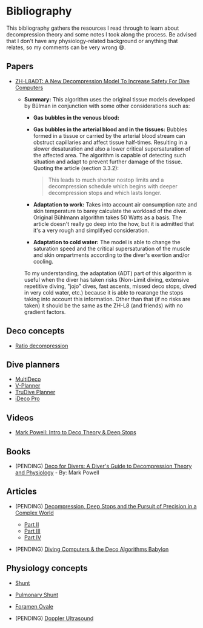 # Bibliography

This bibliography gathers the resources I read through to learn about decompression theory and some notes I took along the process. Be advised that I don't have any physiology-related background or anything that relates, so my comments can be very wrong 😄.

## Papers

- [ZH-L8ADT: A New Decompression Model To Increase Safety For
Dive Computers](https://cronatec.ch/wp-content/uploads/2021/09/ZH-L8ADT.pdf)
    - **Summary:** This algorithm uses the original tissue models developed by Bülman in conjunction with some other considerations such as:
        - **Gas bubbles in the venous blood:**
        - **Gas bubbles in the arterial blood and in the tissues:** Bubbles formed in a tissue or carried by the arterial blood stream can obstruct capillaries and affect tissue half-times. Resulting in a slower desaturation and also a lower critical supersaturation of the affected area. The algorithm is capable of detecting such situation and adapt to prevent further damage of the tissue. Quoting the article (section 3.3.2):
            > This leads to much shorter nostop limits and a decompression schedule which begins with deeper decompression stops and which lasts longer.
        - **Adaptation to work:** Takes into account air consumption rate and skin temperature to barey calculate the workload of the diver. Original Bühlmann algorithm takes 50 Watts as a basis. The article doesn't really go deep into the how, but it is admitted that it's a very rough and simplifyed consideration.

        - **Adaptation to cold water:** The model is able to change the saturation speed and the critical supersaturation of the muscle and skin ompartments according to the diver's exertion and/or cooling.

        To my understanding, the adaptation (ADT) part of this algorithm is useful when the diver has taken risks (Non-Limit diving, extensive repetitive diving, "jojo" dives, fast ascents, missed deco stops, dived in very cold water, etc.) because it is able to rearange the stops taking into account this information. Other than that (if no risks are taken) it should be the same as the ZH-L8 (and friends) with no gradient factors.

## Deco concepts

- [Ratio decompression](https://en.wikipedia.org/wiki/Ratio_decompression)

## Dive planners

- [MultiDeco](https://www.hhssoftware.com/multideco/)
- [V-Planner](https://www.hhssoftware.com/v-planner/)
- [TruDive Planner](http://getfreephase.com/trudive-planner/)
- [iDeco Pro](https://apps.apple.com/us/app/ideco-pro/id329772936)

## Videos

- [Mark Powell: Intro to Deco Theory & Deep Stops](https://www.youtube.com/watch?v=fhfNph3GKRw&list=PLdGfAkSUGpmFkT7d902_Wk8VZUNO-kgVhoi)

## Books

- (PENDING) [Deco for Divers: A Diver's Guide to Decompression Theory and Physiology](https://www.amazon.es/Deco-Divers-Decompression-Theory-Physiology/dp/1905492294) - By: Mark Powell

## Articles

- (PENDING) [Decompression, Deep Stops and the Pursuit of Precision in a Complex World](https://gue.com/blog/decompression-deep-stops-and-the-pursuit-of-precision-in-a-complex-world/)
    - [Part II](https://gue.com/blog/part-two-tech-divers-deep-stops-and-the-coming-apocalypse/)
    - [Part III](https://gue.com/blog/part-three-bubble-wise-pound-foolish-are-deep-stops-dangerous/)
    - [Part IV](https://gue.com/blog/decompression-series-part-four-finding-shelter-in-an-uncertain-world/)

- (PENDING) [Diving Computers & the Deco Algorithms Babylon](https://www.t101.ro/blog/diving-computers-the-deco-babylon/)

## Physiology concepts

- [Shunt](https://en.wikipedia.org/wiki/Shunt_(medical))

- [Pulmonary Shunt](https://en.wikipedia.org/wiki/Pulmonary_shunt)

- [Foramen Ovale](https://en.wikipedia.org/wiki/Foramen_ovale_(heart))

- (PENDING) [Doppler Ultrasound](https://fetalmedicine.org/var/uploads/web/Doppler/Doppler%20Ultrasound%20-%20Principles%20and%20practice.pdf)